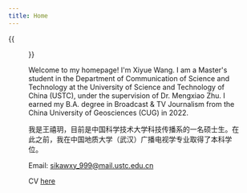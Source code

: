 ```yaml
---
title: Home
---
```


{{<figure src="/images/IMG_9040.JPG" title="Me in Hefei, China, in 2024 Spring" width="550">}}

Welcome to my homepage!
I'm Xiyue Wang. I am a Master's student in the Department of Communication of Science and Technology at the University of Science and Technology of China (USTC), under the supervision of Dr. Mengxiao Zhu. I earned my B.A. degree in Broadcast & TV Journalism from the China University of Geosciences (CUG) in 2022.

我是王禧玥，目前是中国科学技术大学科技传播系的一名硕士生。在此之前，我在中国地质大学（武汉）广播电视学专业取得了本科学位。

Email: <sikawxy_999@mail.ustc.edu.cn>

CV [here](/Users/xiaotiancaidiannao/Desktop/申请材料/CV_1104.pdf)